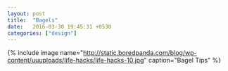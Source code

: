 ```yaml
---
layout: post
title:  "Bagels"
date:   2016-03-30 19:45:31 +0530
categories: ["design"]
---
```

{% include image name="http://static.boredpanda.com/blog/wp-content/uuuploads/life-hacks/life-hacks-10.jpg" caption="Bagel Tips" %}
